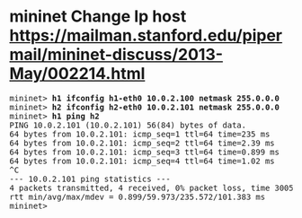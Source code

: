 # mininet Change Ip host https://mailman.stanford.edu/pipermail/mininet-discuss/2013-May/002214.html

<pre>
mininet> <b>h1 ifconfig h1-eth0 10.0.2.100 netmask 255.0.0.0 </b>
mininet> <b>h2 ifconfig h2-eth0 10.0.2.101 netmask 255.0.0.0</b>
mininet> <b>h1 ping h2</b>
PING 10.0.2.101 (10.0.2.101) 56(84) bytes of data.
64 bytes from 10.0.2.101: icmp_seq=1 ttl=64 time=235 ms
64 bytes from 10.0.2.101: icmp_seq=2 ttl=64 time=2.39 ms
64 bytes from 10.0.2.101: icmp_seq=3 ttl=64 time=0.899 ms
64 bytes from 10.0.2.101: icmp_seq=4 ttl=64 time=1.02 ms
^C
--- 10.0.2.101 ping statistics ---
4 packets transmitted, 4 received, 0% packet loss, time 3005ms
rtt min/avg/max/mdev = 0.899/59.973/235.572/101.383 ms
mininet> 

</pre>

